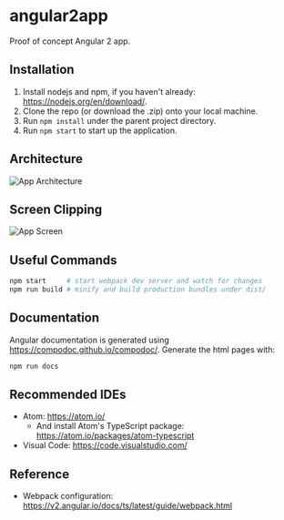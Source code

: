 # angular2app
Proof of concept Angular 2 app.

## Installation
 1. Install nodejs and npm, if you haven't already: https://nodejs.org/en/download/.
 2. Clone the repo (or download the .zip) onto your local machine.
 3. Run `npm install` under the parent project directory.
 4. Run `npm start` to start up the application.

## Architecture
![App Architecture](https://raw.github.com/EnemyUnited/angular2app/master/resources/arch.png)

## Screen Clipping
![App Screen](https://raw.github.com/EnemyUnited/angular2app/master/resources/screen.png)

## Useful Commands
```sh
npm start     # start webpack dev server and watch for changes
npm run build # minify and build production bundles under dist/
```

## Documentation
Angular documentation is generated using https://compodoc.github.io/compodoc/. Generate the html pages with:
```sh
npm run docs
```

## Recommended IDEs
 - Atom: https://atom.io/
   - And install Atom's TypeScript package: https://atom.io/packages/atom-typescript
 - Visual Code: https://code.visualstudio.com/

## Reference
 - Webpack configuration: https://v2.angular.io/docs/ts/latest/guide/webpack.html
